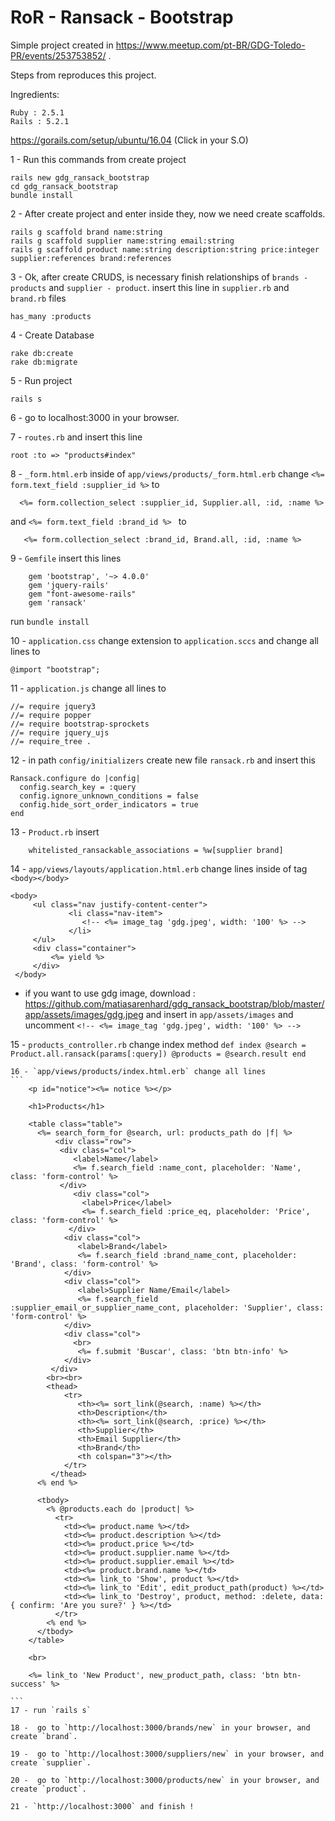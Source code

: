 # RoR - Ransack - Bootstrap

Simple project created in https://www.meetup.com/pt-BR/GDG-Toledo-PR/events/253753852/ .

Steps from reproduces this project.

Ingredients:

	Ruby : 2.5.1
    Rails : 5.2.1

https://gorails.com/setup/ubuntu/16.04 (Click in your S.O)


 1 - Run this commands from create project

   ```
rails new gdg_ransack_bootstrap
cd gdg_ransack_bootstrap
bundle install
```
 2 - After create project and enter inside they, now we need create scaffolds.
 ```
rails g scaffold brand name:string
rails g scaffold supplier name:string email:string
rails g scaffold product name:string description:string price:integer supplier:references brand:references
```

3 - Ok, after create CRUDS, is necessary finish relationships of `brands - products` and `supplier - product`.
   insert this line in `supplier.rb` and `brand.rb` files
   ```
has_many :products
```

4 - Create Database
```
rake db:create
rake db:migrate
```

5 - Run project
```
rails s
```

6 - go to localhost:3000 in your browser.

7 - `routes.rb` and insert this line
```
root :to => "products#index"
```
8 -  `_form.html.erb` inside of `app/views/products/_form.html.erb`
  change `<%= form.text_field :supplier_id %>` to
  ```
	<%= form.collection_select :supplier_id, Supplier.all, :id, :name %>
```
 and  `<%= form.text_field :brand_id %> ` to

 ```
	<%= form.collection_select :brand_id, Brand.all, :id, :name %>
```

9 -  `Gemfile` insert this lines
```
	gem 'bootstrap', '~> 4.0.0'
	gem 'jquery-rails'
	gem "font-awesome-rails"
	gem 'ransack'
```
 run `bundle install`

10 - `application.css` change extension to `application.sccs` and change all lines to
```
@import "bootstrap";
```

11 - `application.js` change all lines to
```
//= require jquery3
//= require popper
//= require bootstrap-sprockets
//= require jquery_ujs
//= require_tree .
```

12 - in path `config/initializers` create new file `ransack.rb` and insert this
```
Ransack.configure do |config|
  config.search_key = :query
  config.ignore_unknown_conditions = false
  config.hide_sort_order_indicators = true
end

```
13 - `Product.rb` insert  
```
	whitelisted_ransackable_associations = %w[supplier brand]
```

14 -  `app/views/layouts/application.html.erb` change lines inside of tag `<body></body>`
```
<body>
	 <ul class="nav justify-content-center">
			 <li class="nav-item">
				<!-- <%= image_tag 'gdg.jpeg', width: '100' %> -->
			 </li>
	 </ul>
	 <div class="container">
		 <%= yield %>
	 </div>
 </body>

```
 * if you want to use gdg image, download : https://github.com/matiasarenhard/gdg_ransack_bootstrap/blob/master/app/assets/images/gdg.jpeg and insert in `app/assets/images` and uncomment  `<!-- <%= image_tag 'gdg.jpeg', width: '100' %> -->`


 15 - `products_controller.rb` change index method
	```
	 def index
	    @search = Product.all.ransack(params[:query])
	    @products = @search.result
	 end
	```

	16 - `app/views/products/index.html.erb` change all lines
	```
		<p id="notice"><%= notice %></p>

		<h1>Products</h1>

		<table class="table">
		  <%= search_form_for @search, url: products_path do |f| %>
		      <div class="row">
		       <div class="col">
		          <label>Name</label>
		          <%= f.search_field :name_cont, placeholder: 'Name', class: 'form-control' %>
		       </div>
		          <div class="col">
		            <label>Price</label>
		            <%= f.search_field :price_eq, placeholder: 'Price', class: 'form-control' %>
		         </div>
		        <div class="col">
		           <label>Brand</label>
		           <%= f.search_field :brand_name_cont, placeholder: 'Brand', class: 'form-control' %>
		        </div>
		        <div class="col">
		           <label>Supplier Name/Email</label>
		           <%= f.search_field :supplier_email_or_supplier_name_cont, placeholder: 'Supplier', class: 'form-control' %>
		        </div>
		        <div class="col">
		          <br>
		           <%= f.submit 'Buscar', class: 'btn btn-info' %>
		        </div>
		     </div>
		    <br><br>
		    <thead>
		        <tr>
		           <th><%= sort_link(@search, :name) %></th>
		           <th>Description</th>
		           <th><%= sort_link(@search, :price) %></th>
		           <th>Supplier</th>
		           <th>Email Supplier</th>
		           <th>Brand</th>
		           <th colspan="3"></th>
		        </tr>
		     </thead>
		  <% end %>

		  <tbody>
		    <% @products.each do |product| %>
		      <tr>
		        <td><%= product.name %></td>
		        <td><%= product.description %></td>
		        <td><%= product.price %></td>
		        <td><%= product.supplier.name %></td>
		        <td><%= product.supplier.email %></td>
		        <td><%= product.brand.name %></td>
		        <td><%= link_to 'Show', product %></td>
		        <td><%= link_to 'Edit', edit_product_path(product) %></td>
		        <td><%= link_to 'Destroy', product, method: :delete, data: { confirm: 'Are you sure?' } %></td>
		      </tr>
		    <% end %>
		  </tbody>
		</table>

		<br>

		<%= link_to 'New Product', new_product_path, class: 'btn btn-success' %>

	```
	17 - run `rails s`

	18 -  go to `http://localhost:3000/brands/new` in your browser, and create `brand`.

	19 -  go to `http://localhost:3000/suppliers/new` in your browser, and create `supplier`.

	20 -  go to `http://localhost:3000/products/new` in your browser, and create `product`.

	21 - `http://localhost:3000` and finish !
